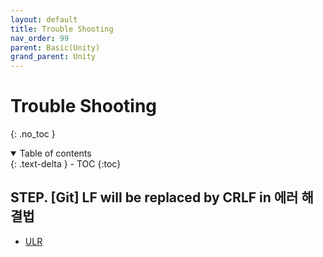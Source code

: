 ```yaml
---
layout: default
title: Trouble Shooting
nav_order: 99
parent: Basic(Unity)
grand_parent: Unity
---
```


# Trouble Shooting

{: .no_toc }

<details open markdown="block">
  <summary>
    Table of contents
  </summary>
  {: .text-delta }
- TOC
{:toc}
</details>

<!------------------------------------ STEP ------------------------------------>

## STEP. [Git] LF will be replaced by CRLF in 에러 해결법
* [ULR](https://velog.io/@realzu/Git-LF-will-be-replaced-by-CRLF-in-%EC%97%90%EB%9F%AC-%ED%95%B4%EA%B2%B0%EB%B2%95)



<br>

